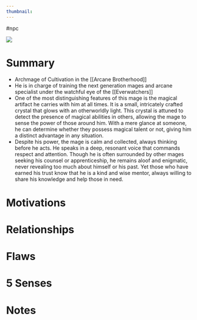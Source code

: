 ```yaml
---
thumbnail:
---
```


#npc

![](https://i.imgur.com/idKq8dS.jpg)
# Summary
- Archmage of Cultivation in the [[Arcane Brotherhood]]
- He is in charge of training the next generation mages and arcane specialist under the watchful eye of the [[Everwatchers]]
- One of the most distinguishing features of this mage is the magical artifact he carries with him at all times. It is a small, intricately crafted crystal that glows with an otherworldly light. This crystal is attuned to detect the presence of magical abilities in others, allowing the mage to sense the power of those around him. With a mere glance at someone, he can determine whether they possess magical talent or not, giving him a distinct advantage in any situation.
- Despite his power, the mage is calm and collected, always thinking before he acts. He speaks in a deep, resonant voice that commands respect and attention. Though he is often surrounded by other mages seeking his counsel or apprenticeship, he remains aloof and enigmatic, never revealing too much about himself or his past. Yet those who have earned his trust know that he is a kind and wise mentor, always willing to share his knowledge and help those in need.

# Motivations
# Relationships
# Flaws
# 5 Senses
# Notes
